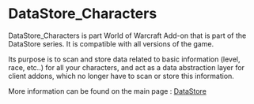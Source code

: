 # DataStore_Characters

DataStore_Characters is part World of Warcraft Add-on that is part of the DataStore series.
It is compatible with all versions of the game.

Its purpose is to scan and store data related to basic information (level, race, etc..) for all your characters, and act as a data abstraction layer for client addons, which no longer have to scan or store this information.

More information can be found on the main page : [DataStore](https://github.com/Thaoky/DataStore)

